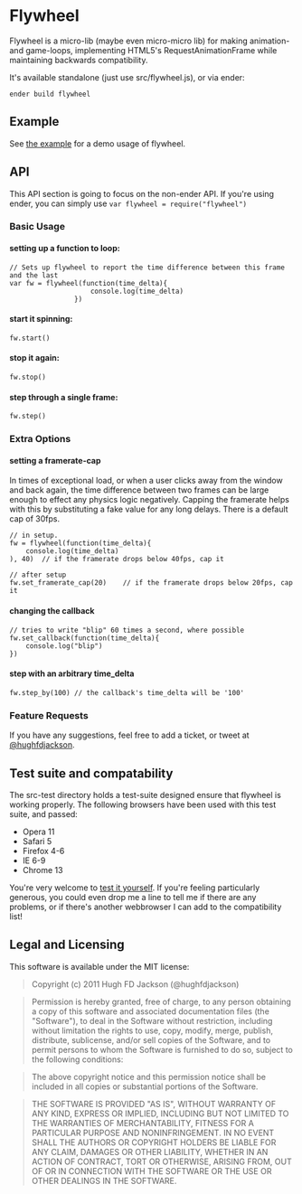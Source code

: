 # Flywheel

Flywheel is a micro-lib (maybe even micro-micro lib) for making animation- and game-loops, implementing HTML5's RequestAnimationFrame while maintaining backwards compatibility.

It's available standalone (just use src/flywheel.js), or via ender:

    ender build flywheel


## Example

See [the example](http://hughfdjackson.github.com/flywheel/example/) for a demo usage of flywheel.


## API

This API section is going to focus on the non-ender API.  If you're using ender, you can simply use `var flywheel = require("flywheel")`
### Basic Usage

#### setting up a function to loop:

    // Sets up flywheel to report the time difference between this frame and the last
    var fw = flywheel(function(time_delta){
                        console.log(time_delta)
                    })


#### start it spinning:

    fw.start()
    
    
#### stop it again:
    
    fw.stop()
    
#### step through a single frame:

    fw.step()
    
    
### Extra Options

#### setting a framerate-cap

In times of exceptional load, or when a user clicks away from the window and back again, the time difference between two frames can be large enough to effect any physics logic negatively.  Capping the framerate helps with this by substituting a fake value for any long delays.  There is a default cap of 30fps.

	// in setup.  
	fw = flywheel(function(time_delta){
    	console.log(time_delta)
    ), 40) 	// if the framerate drops below 40fps, cap it
    
	// after setup
	fw.set_framerate_cap(20)	// if the framerate drops below 20fps, cap it
	
#### changing the callback

    // tries to write "blip" 60 times a second, where possible
    fw.set_callback(function(time_delta){
        console.log("blip")     
    })

#### step with an arbitrary time_delta

	fw.step_by(100)	// the callback's time_delta will be '100'
	
### Feature Requests

If you have any suggestions, feel free to add a ticket, or tweet at [@hughfdjackson](http://twitter.com/#!/hughfdjackson).



## Test suite and compatability

The src-test directory holds a test-suite designed ensure that flywheel is working properly.  The following browsers have been used with this test suite, and passed:

* Opera 11
* Safari 5
* Firefox 4-6
* IE 6-9
* Chrome 13

You're very welcome to [test it yourself](http://hughfdjackson.github.com/flywheel/src-test/SpecRunner.html).  If you're feeling particularly generous, you could even drop me a line to tell me if there are any problems, or if there's another webbrowser I can add to the compatibility list!

## Legal and Licensing

This software is available under the MIT license:

>Copyright (c) 2011 Hugh FD Jackson (@hughfdjackson)


>Permission is hereby granted, free of charge, to any person obtaining a copy of this software and associated documentation files (the "Software"), to deal in the Software without restriction, including without limitation the rights to use, copy, modify, merge, publish, distribute, sublicense, and/or sell copies of the Software, and to permit persons to whom the Software is furnished to do so, subject to the following conditions:

>The above copyright notice and this permission notice shall be included in all copies or substantial portions of the Software.

>THE SOFTWARE IS PROVIDED "AS IS", WITHOUT WARRANTY OF ANY KIND, EXPRESS OR IMPLIED, INCLUDING BUT NOT LIMITED TO THE WARRANTIES OF MERCHANTABILITY, FITNESS FOR A PARTICULAR PURPOSE AND NONINFRINGEMENT. IN NO EVENT SHALL THE AUTHORS OR COPYRIGHT HOLDERS BE LIABLE FOR ANY CLAIM, DAMAGES OR OTHER LIABILITY, WHETHER IN AN ACTION OF CONTRACT, TORT OR OTHERWISE, ARISING FROM, OUT OF OR IN CONNECTION WITH THE SOFTWARE OR THE USE OR OTHER DEALINGS IN THE SOFTWARE.

 


